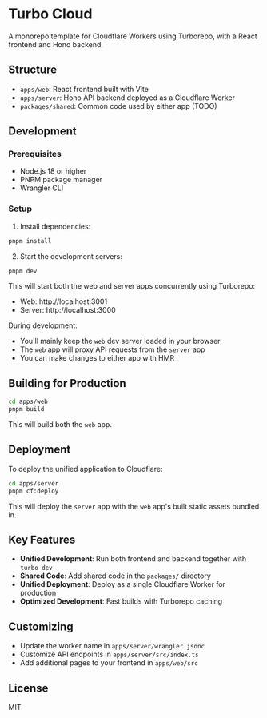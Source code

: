 # Turbo Cloud

A monorepo template for Cloudflare Workers using Turborepo, with a React frontend and Hono backend.

## Structure

- `apps/web`: React frontend built with Vite
- `apps/server`: Hono API backend deployed as a Cloudflare Worker
- `packages/shared`: Common code used by either app (TODO)

## Development

### Prerequisites

- Node.js 18 or higher
- PNPM package manager
- Wrangler CLI

### Setup

1. Install dependencies:

```bash
pnpm install
```

2. Start the development servers:

```bash
pnpm dev
```

This will start both the web and server apps concurrently using Turborepo:
- Web: http://localhost:3001
- Server: http://localhost:3000

During development:
- You'll mainly keep the `web` dev server loaded in your browser
- The `web` app will proxy API requests from the `server` app
- You can make changes to either app with HMR

## Building for Production

```bash
cd apps/web
pnpm build
```

This will build both the `web` app.

## Deployment

To deploy the unified application to Cloudflare:

```bash
cd apps/server
pnpm cf:deploy
```

This will deploy the `server` app with the `web` app's built static assets bundled in.

## Key Features

- **Unified Development**: Run both frontend and backend together with `turbo dev`
- **Shared Code**: Add shared code in the `packages/` directory
- **Unified Deployment**: Deploy as a single Cloudflare Worker for production
- **Optimized Development**: Fast builds with Turborepo caching

## Customizing

- Update the worker name in `apps/server/wrangler.jsonc`
- Customize API endpoints in `apps/server/src/index.ts`
- Add additional pages to your frontend in `apps/web/src`

## License

MIT